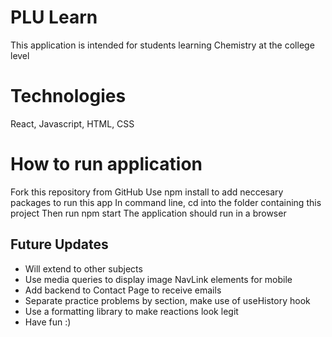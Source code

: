 # PLU Learn

This application is intended for students learning Chemistry at the college level

# Technologies

React, Javascript, HTML, CSS

# How to run application

Fork this repository from GitHub
Use npm install to add neccesary packages to run this app
In command line, cd into the folder containing this project
Then run npm start
The application should run in a browser

## Future Updates

- Will extend to other subjects
- Use media queries to display image NavLink elements for mobile
- Add backend to Contact Page to receive emails
- Separate practice problems by section, make use of useHistory hook
- Use a formatting library to make reactions look legit
- Have fun :)